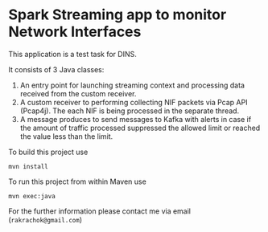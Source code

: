 Spark Streaming app to monitor Network Interfaces
=================================================
This application is a test task for DINS.

It consists of 3 Java classes:
1) An entry point for launching streaming context and processing data received from the custom receiver.
2) A custom receiver to performing collecting NIF packets via Pcap API (Pcap4j). The each NIF is being processed in the separate thread.
3) A message produces to send messages to Kafka with alerts in case if the amount of traffic processed suppressed the allowed limit or reached the value less than the limit.

To build this project use

    mvn install

To run this project from within Maven use

    mvn exec:java
    
For the further information please contact me via email (`rakrachok@gmail.com`)